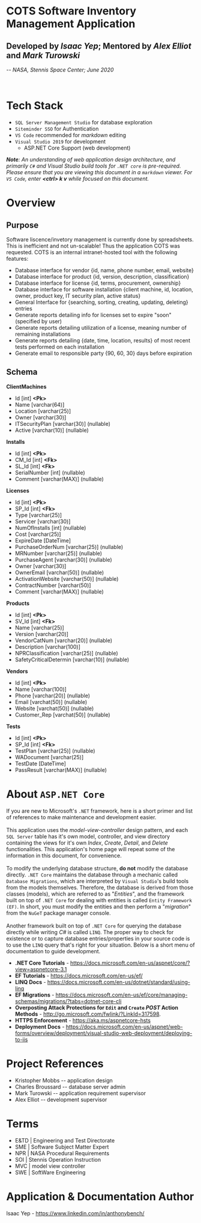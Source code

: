 ﻿# COTS Software Inventory Management Application
## Developed by _Isaac Yep_; Mentored by _Alex Elliot_ and _Mark Turowski_
-- _NASA, Stennis Space Center; June 2020_

<br>

Tech Stack
================
* `SQL Server Management Studio` for database exploration
* `Siteminder SSO` for Authentication
* `VS Code` recommended for *markdown* editing
* `Visual Studio 2019` for development
  * ASP.NET Core Support (web development)

_**Note**: An understanding of web application design architecture, and primarily `C#` and Visual Studio build tools for `.NET core` is pre-required. Please ensure that you are viewing this document in a `markdown` viewer. For `VS Code`, enter **\<ctrl> k v** while focused on this document._


Overview
================
## Purpose
Software liscence/invetory management is currently done by spreadsheets.
This is inefficient and not un-scalable! Thus the application COTS was requested.
COTS is an internal intranet-hosted tool with the following features:
* Database interface for vendor {id, name, phone number, email, website}
* Database interface for product {id, version, description, classification}
* Database interface for license {id, terms, procurement, ownership}
* Database interface for software installation {client machine, id, location, owner, product key, IT security plan, active status}
* General Interface for {searching, sorting, creating, updating, deleting} entries
* Generate reports detailing info for licenses set to expire "soon" (specified by user)
* Generate reports detailing utilization of a license, meaning number of remaining installations
* Generate reports detailing {date, time, location, results} of most recent tests performed on each installation
* Generate email to responsible party {90, 60, 30} days before expiration

## Schema
**ClientMachines**
* Id [int] **\<Pk>**
* Name [varchar(64)]
* Location [varchar(25)]
* Owner [varchar(30)]
* ITSecurityPlan [varchar(30)] (nullable)
* Active [varchar(10)] (nullable)

**Installs**
* Id [int] **\<Pk>**
* CM_Id [int] **\<Fk>**
* SL_Id [int] **\<Fk>**
* SerialNumber [int] (nullable)
* Comment [varchar(MAX)] (nullable)

**Licenses**
* Id [int] **\<Pk>**
* SP_Id [int] **\<Fk>**
* Type [varchar(25)]
* Servicer [varchar(30)]
* NumOfInstalls [int] (nullable)
* Cost [varchar(25)]
* ExpireDate [DateTime]
* PurchaseOrderNum [varchar(25)] (nullable)
* MRNumber [varchar(25)] (nullable)
* PurchaseAgent [varchar(30)] (nullable)
* Owner [varchar(30)]
* OwnerEmail [varchar(50)] (nullable)
* ActivationWebsite [varchar(50)] (nullable)
* ContractNumber [varchar(50)]
* Comment [varchar(MAX)] (nullable)

**Products**
* Id [int] **\<Pk>**
* SV_Id [int] **\<Fk>**
* Name [varchar(25)]
* Version [varchar(20)]
* VendorCatNum [varchar(20)] (nullable)
* Description [varchar(100)]
* NPRClassification [varchar(25)] (nullable)
* SafetyCriticalDetermin [varchar(10)] (nullable)

**Vendors**
* Id [int] **\<Pk>**
* Name [varchar(100)]
* Phone [varchar(20)] (nullable)
* Email [varchat(50)] (nullable)
* Website [varchat(50)] (nullable)
* Customer_Rep [varchat(50)] (nullable)

**Tests**
* Id [int] **\<Pk>**
* SP_Id [int] **\<Fk>**
* TestPlan [varchar(25)] (nullable)
* WADocument [varchar(25)]
* TestDate [DateTime]
* PassResult [varchar(MAX)] (nullable)

About `ASP.NET Core`
================
If you are new to Microsoft's `.NET` framework, here is a short primer and list of references to make maintenance and development easier. <br /><br />
This application uses the *model-view-controller* design pattern, and each `SQL Server` table has it's own model, controller, and view directory containing the views for it's own *Index*, *Create*, *Detail*, and *Delete* functionalities. This application's home page will repeat some of the information in this document, for convenience. <br /><br />
To modify the underlying database structure, **do not** modify the database directly. `.NET Core` maintains the database through a mechanic called `Database Migrations`, which are interpreted by `Visual Studio`'s build tools from the models themselves. Therefore, the database is derived from those classes (models), which are referred to as "*Entities*", and the framework built on top of `.NET Core` for dealing with entities is called `Entity Framework (EF)`. In short, you must modify the entities and then perform a "*migration*" from the `NuGeT` package manager console. <br /><br />
Another framework built on top of `.NET Core` for querying the database directly while writing *C#* is called `LINQ`. The proper way to check for existence or to capture database entries/properties in your source code is to use the `LINQ` query that's right for your situation. Below is a short menu of documentation to guide development. <br />
* **.NET Core Tutorials** - https://docs.microsoft.com/en-us/aspnet/core/?view=aspnetcore-3.1
* **EF Tutorials** - https://docs.microsoft.com/en-us/ef/
* **LINQ Docs** - https://docs.microsoft.com/en-us/dotnet/standard/using-linq
* **EF Migrations** - https://docs.microsoft.com/en-us/ef/core/managing-schemas/migrations/?tabs=dotnet-core-cli
* **Overposting Attack Protections for `Edit` and `Create` *POST* Action Methods** - http://go.microsoft.com/fwlink/?LinkId=317598.
* **HTTPS Enforcement** - https://aka.ms/aspnetcore-hsts
* **Deployment Docs** - https://docs.microsoft.com/en-us/aspnet/web-forms/overview/deployment/visual-studio-web-deployment/deploying-to-iis

Project References
================
* Kristopher Mobbs -- application design
* Charles Broussard -- database server admin
* Mark Turowski -- application requirement supervisor
* Alex Elliot -- development supervisor


Terms
================
* E&TD | Engineering and Test Directorate
* SME | Software Subject Matter Expert
* NPR | NASA Procedural Requirements
* SOI | Stennis Operation Instruction
* MVC | model view controller
* SWE | SoftWare Engineering


Application & Documentation Author
================
Isaac Yep - https://www.linkedin.com/in/anthonybench/
